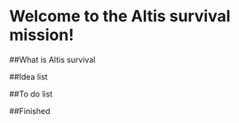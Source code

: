 # Welcome to the Altis survival mission!

##What is Altis survival

##Idea list

##To do list

##Finished
